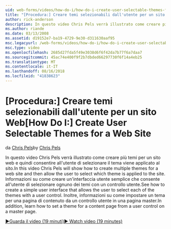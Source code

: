 ```yaml
---
uid: web-forms/videos/how-do-i/how-do-i-create-user-selectable-themes-for-a-web-site
title: "[Procedura:] Creare temi selezionabili dall'utente per un sito Web | Microsoft Docs"
author: rick-anderson
description: In questo video Chris Pels verrà illustrato come creare più temi per un sito web e quindi consentire all'utente di selezionare il tema viene applicato al sito. Vedere come...
ms.author: riande
ms.date: 03/13/2008
ms.assetid: d19152e7-ba19-4729-9e30-d311630aaf95
msc.legacyurl: /web-forms/videos/how-do-i/how-do-i-create-user-selectable-themes-for-a-web-site
msc.type: video
ms.openlocfilehash: 2685d27fda5f49e3038d6f6f42da7b77f6a7daa7
ms.sourcegitcommit: 45ac74e400f9f2b7dbded66297730f6f14a4eb25
ms.translationtype: MT
ms.contentlocale: it-IT
ms.lasthandoff: 08/16/2018
ms.locfileid: "41838623"
---
```

<a name="how-do-i-create-user-selectable-themes-for-a-web-site"></a><span data-ttu-id="b50ce-104">[Procedura:] Creare temi selezionabili dall'utente per un sito Web</span><span class="sxs-lookup"><span data-stu-id="b50ce-104">[How Do I:] Create User Selectable Themes for a Web Site</span></span>
====================
<span data-ttu-id="b50ce-105">da [Chris Pels](https://twitter.com/chrispels)</span><span class="sxs-lookup"><span data-stu-id="b50ce-105">by [Chris Pels](https://twitter.com/chrispels)</span></span>

<span data-ttu-id="b50ce-106">In questo video Chris Pels verrà illustrato come creare più temi per un sito web e quindi consentire all'utente di selezionare il tema viene applicato al sito.</span><span class="sxs-lookup"><span data-stu-id="b50ce-106">In this video Chris Pels will show how to create multiple themes for a web site and then allow the user to select which theme is applied to the site.</span></span> <span data-ttu-id="b50ce-107">Informazioni su come creare un'interfaccia utente semplice che consente all'utente di selezionare ognuno dei temi con un controllo utente.</span><span class="sxs-lookup"><span data-stu-id="b50ce-107">See how to create a simple user interface that allows the user to select each of the themes with a user control.</span></span> <span data-ttu-id="b50ce-108">Inoltre, informazioni su come impostare un tema per una pagina di contenuto da un controllo utente in una pagina master.</span><span class="sxs-lookup"><span data-stu-id="b50ce-108">In addition, learn how to set a theme for a content page from a user control on a master page.</span></span>

[<span data-ttu-id="b50ce-109">&#9654;Guarda il video (19 minuti)</span><span class="sxs-lookup"><span data-stu-id="b50ce-109">&#9654; Watch video (19 minutes)</span></span>](https://channel9.msdn.com/Blogs/ASP-NET-Site-Videos/how-do-i-create-user-selectable-themes-for-a-web-site)
